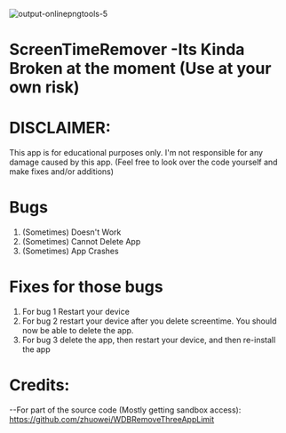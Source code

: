 ![output-onlinepngtools-5](https://user-images.githubusercontent.com/120103991/228591182-82aebc01-da45-41a7-9c32-790df2213b55.png)

# ScreenTimeRemover -Its Kinda Broken at the moment (Use at your own risk)

# DISCLAIMER:

This app is for educational purposes only. 
I'm not responsible for any damage caused by this app. 
(Feel free to look over the code yourself and make fixes and/or additions)

# Bugs
1. (Sometimes) Doesn't Work
2. (Sometimes) Cannot Delete App
3. (Sometimes) App Crashes

# Fixes for those bugs
1. For bug 1 Restart your device
2. For bug 2 restart your device after you delete screentime. You should now be able to delete the app.
3. For bug 3 delete the app, then restart your device, and then re-install the app

# Credits:
--For part of the source code (Mostly getting sandbox access):
https://github.com/zhuowei/WDBRemoveThreeAppLimit
